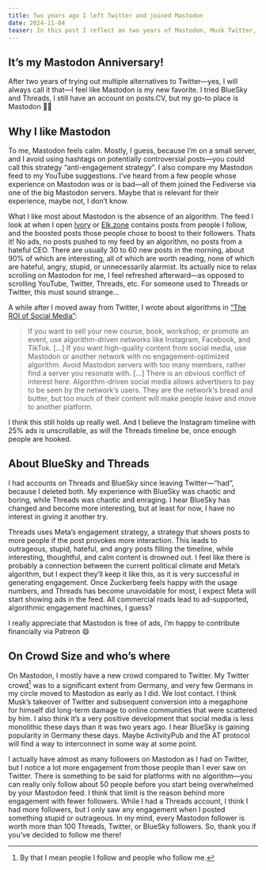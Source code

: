 ```yaml
---
title: Two years ago I left Twitter and joined Mastodon
date: 2024-11-04
teaser: In this post I reflect on two years of Mastodon, Musk Twitter, and the impact of Threads’ algorithm.
---
```

## It’s my Mastodon Anniversary!
After two years of trying out multiple alternatives to Twitter—yes, I will always call it that—I feel like Mastodon is my new favorite. I tried BlueSky and Threads, I still have an account on posts.CV, but my go-to place is Mastodon 💛🐘

## Why I like Mastodon
To me, Mastodon feels calm. Mostly, I guess, because I’m on a small server, and I avoid using hashtags on potentially controversial posts—you could call this strategy “anti-engagement strategy”. I also compare my Mastodon feed to my YouTube suggestions. I’ve heard from a few people whose experience on Mastodon was or is bad—all of them joined the Fediverse via one of the big Mastodon servers. Maybe that is relevant for their experience, maybe not, I don’t know.

What I like most about Mastodon is the absence of an algorithm. The feed I look at when I open [Ivory](https://apps.apple.com/app/id6444602274) or [Elk.zone](https://elk.zone/) contains posts from people I follow, and the boosted posts those people chose to boost to their followers. Thats it! No ads, no posts pushed to my feed by an algorithm, no posts from a hateful CEO. There are usually 30 to 60 new posts in the morning, about 90% of which are interesting, all of which are worth reading, none of which are hateful, angry, stupid, or unnecessarily alarmist. Its actually nice to relax scrolling on Mastodon for me, I feel refreshed afterward—as opposed to scrolling YouTube, Twitter, Threads, etc. For someone used to Threads or Twitter, this must sound strange…

A while after I moved away from Twitter, I wrote about algorithms in [“The ROI of Social Media”](2023-02-19%20The%20ROI%20of%20Social%20Media.md):

> If you want to sell your new course, book, workshop, or promote an event, use algorithm-driven networks like Instagram, Facebook, and TikTok. […] If you want high-quality content from social media, use Mastodon or another network with no engagement-optimized algorithm. Avoid Mastodon servers with too many members, rather find a server you resonate with. […] There is an obvious conflict of interest here. Algorithm-driven social media allows advertisers to pay to be seen by the network‘s users. They are the network‘s bread and butter, but too much of their content will make people leave and move to another platform.

I think this still holds up really well. And I believe the Instagram timeline with 25% ads is unscrollable, as will the Threads timeline be, once enough people are hooked.

## About BlueSky and Threads
I had accounts on Threads and BlueSky since leaving Twitter—“had”, because I deleted both. My experience with BlueSky was chaotic and boring, while Threads was chaotic and enraging. I hear BlueSky has changed and become more interesting, but at least for now, I have no interest in giving it another try.

Threads uses Meta’s engagement strategy, a strategy that shows posts to more people if the post provokes more interaction. This leads to outrageous, stupid, hateful, and angry posts filling the timeline, while interesting, thoughtful, and calm content is drowned out. I feel like there is probably a connection between the current political climate and Meta’s algorithm, but I expect they’ll keep it like this, as it is very successful in generating engagement. Once Zuckerberg feels happy with the usage numbers, and Threads has become unavoidable for most, I expect Meta will start showing ads in the feed. All commercial roads lead to ad-supported, algorithmic engagement machines, I guess?

I really appreciate that Mastodon is free of ads, I’m happy to contribute financially via Patreon 😄

## On Crowd Size and who’s where
On Mastodon, I mostly have a new crowd compared to Twitter. My Twitter crowd[^crowd] was to a significant extent from Germany, and very few Germans in my circle moved to Mastodon as early as I did. We lost contact. I think Musk’s takeover of Twitter and subsequent conversion into a megaphone for himself did long-term damage to online communities that were scattered by him. I also think it’s a very positive development that social media is less monolithic these days than it was two years ago. I hear BlueSky is gaining popularity in Germany these days. Maybe ActivityPub and the AT protocol will find a way to interconnect in some way at some point.

[^crowd]: By that I mean people I follow and people who follow me.

I actually have almost as many followers on Mastodon as I had on Twitter, but I notice a lot more engagement from those people than I ever saw on Twitter. There is something to be said for platforms with no algorithm—you can really only follow about 50 people before you start being overwhelmed by your Mastodon feed. I think that limit is the reason behind more engagement with fewer followers. While I had a Threads account, I think I had more followers, but I only saw any engagement when I posted something stupid or outrageous. In my mind, every Mastodon follower is worth more than 100 Threads, Twitter, or BlueSky followers. So, thank you if you’ve decided to follow me there!